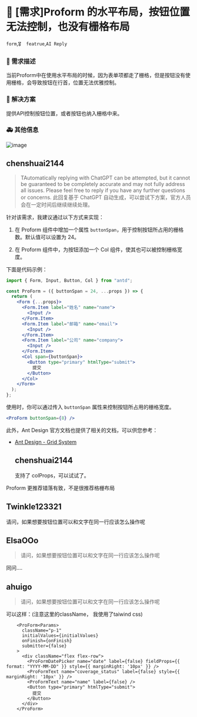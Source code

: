 # 👑 [需求]Proform 的水平布局，按钮位置无法控制，也没有栅格布局

`form`,`🎖️  featrue`,`AI Reply`

### 🥰 需求描述

当前Proform中在使用水平布局的时候，因为表单项都走了栅格，但是按钮没有使用栅格，会导致按钮在行首，位置无法优雅控制。

### 🧐 解决方案

提供API控制按钮位置，或者按钮也纳入栅格中来。

<!--
如果你有解决方案，在这里清晰地阐述
-->

### 🚑 其他信息

![image](https://user-images.githubusercontent.com/8032943/123754095-15d40f80-d8ed-11eb-92bf-14bf7780fde4.png)

<!--
如截图等其他信息可以贴在这里
-->

## chenshuai2144

> TAutomatically replying with ChatGPT can be attempted, but it cannot be guaranteed to be completely accurate and may not fully address all issues. Please feel free to reply if you have any further questions or concerns.
> 此回复基于 ChatGPT 自动生成，可以尝试下方案，官方人员会在一定时间后继续继续处理。

针对该需求，我建议通过以下方式来实现：

1. 在 Proform 组件中增加一个属性 `buttonSpan`，用于控制按钮所占用的栅格数。默认值可以设置为 24。

2. 在 Proform 组件中，为按钮添加一个 Col 组件，使其也可以被控制栅格宽度。

下面是代码示例：

```jsx
import { Form, Input, Button, Col } from "antd";

const ProForm = ({ buttonSpan = 24, ...props }) => {
  return (
    <Form {...props}>
      <Form.Item label="姓名" name="name">
        <Input />
      </Form.Item>
      <Form.Item label="邮箱" name="email">
        <Input />
      </Form.Item>
      <Form.Item label="公司" name="company">
        <Input />
      </Form.Item>
      <Col span={buttonSpan}>
        <Button type="primary" htmlType="submit">
          提交
        </Button>
      </Col>
    </Form>
  );
};
```

使用时，你可以通过传入 `buttonSpan` 属性来控制按钮所占用的栅格宽度。

```jsx
<ProForm buttonSpan={8} />
```

此外，Ant Design 官方文档也提供了相关的文档，可以供您参考：

- [Ant Design - Grid System](https://ant.design/components/grid/)

  ## chenshuai2144

  支持了 colProps，可以试试了。

Proform 更推荐错落有致，不是很推荐格栅布局

## Twinkle123321

请问，如果想要按钮位置可以和文字在同一行应该怎么操作呢

## ElsaOOo

> 请问，如果想要按钮位置可以和文字在同一行应该怎么操作呢

同问....

## ahuigo

> 请问，如果想要按钮位置可以和文字在同一行应该怎么操作呢

可以这样：(注意这里的className， 我使用了taiwind css)

```
    <ProForm<Params>
      className="p-1"
      initialValues={initialValues}
      onFinish={onFinish}
      submitter={false}
    >
      <div className="flex flex-row">
        <ProFormDatePicker name="date" label={false} fieldProps={{ format: "YYYY-MM-DD" }} style={{ marginRight: '10px' }} />
        <ProFormText name="coverage_status" label={false} style={{ marginRight: '10px' }} />
        <ProFormText name="name" label={false} />
        <Button type="primary" htmlType="submit">
          提交
        </Button>
      </div>
    </ProForm>
```
